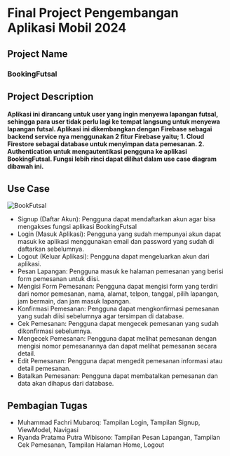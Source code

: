 # Final Project Pengembangan Aplikasi Mobil 2024
## Project Name
### BookingFutsal
## Project Description
#### Aplikasi ini dirancang untuk user yang ingin menyewa lapangan futsal, sehingga para user tidak perlu lagi ke tempat langsung untuk menyewa lapangan futsal. Aplikasi ini dikembangkan dengan Firebase sebagai backend service nya menggunakan 2 fitur Firebase yaitu; 1. Cloud Firestore sebagai database untuk menyimpan data pemesanan. 2. Authentication untuk mengautentikasi pengguna ke aplikasi BookingFutsal. Fungsi lebih rinci dapat dilihat dalam use case diagram dibawah ini.
## Use Case
![BookFutsal](https://github.com/mhmdfakhrim/BookingFutsal_PAM/assets/106448800/366cf29a-5001-43da-86f5-9a0262e5b9a0)
- Signup (Daftar Akun): Pengguna dapat mendaftarkan akun agar bisa mengakses fungsi aplikasi BookingFutsal
- Login (Masuk Aplikasi): Pengguna yang sudah mempunyai akun dapat masuk ke aplikasi menggunakan email dan password yang sudah di daftarkan sebelumnya.
- Logout (Keluar Aplikasi): Pengguna dapat mengeluarkan akun dari aplikasi.
- Pesan Lapangan: Pengguna masuk ke halaman pemesanan yang berisi form pemesanan untuk diisi.
- Mengisi Form Pemesanan: Pengguna dapat mengisi form yang terdiri dari nomor pemesanan, nama, alamat, telpon, tanggal, pilih lapangan, jam bermain, dan jam masuk lapangan.
- Konfirmasi Pemesanan: Pengguna dapat mengkonfirmasi pemesanan yang sudah diisi sebelumnya agar tersimpan di database.
- Cek Pemesanan: Pengguna dapat mengecek pemesanan yang sudah dikonfirmasi sebelumnya.
- Mengecek Pemesanan: Pengguna dapat melihat pemesanan dengan mengisi nomor pemesanannya dan dapat melihat pemesanan secara detail.
- Edit Pemesanan: Pengguna dapat mengedit pemesanan informasi atau detail pemesanan.
- Batalkan Pemesanan: Pengguna dapat membatalkan pemesanan dan data akan dihapus dari database.
## Pembagian Tugas
- Muhammad Fachri Mubaroq: Tampilan Login, Tampilan Signup, ViewModel, Navigasi
- Ryanda Pratama Putra Wibisono: Tampilan Pesan Lapangan, Tampilan Cek Pemesanan, Tampilan Halaman Home, Logout
